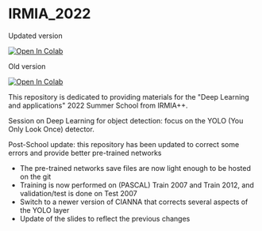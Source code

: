 # IRMIA_2022

Updated version  

[![Open In Colab](https://colab.research.google.com/assets/colab-badge.svg)](https://colab.research.google.com/github/Deyht/IRMIA_2022/blob/main/IRMIA_DL_Summer_school_2022_Object_Detection_with_YOLO_full_v3_ESPCI.ipynb)

Old version  

[![Open In Colab](https://colab.research.google.com/assets/colab-badge.svg)](https://colab.research.google.com/github/Deyht/IRMIA_2022/blob/main/IRMIA_DL_Summer_school_2022_Object_Detection_with_YOLO_full_v2.ipynb)

This repository is dedicated to providing materials for the "Deep Learning and applications" 2022 Summer School from IRMIA++.

Session on Deep Learning for object detection: focus on the YOLO (You Only Look Once) detector.

Post-School update: this repository has been updated to correct some errors and provide better pre-trained networks
- The pre-trained networks save files are now light enough to be hosted on the git
- Training is now performed on (PASCAL) Train 2007 and Train 2012, and validation/test is done on Test 2007
- Switch to a newer version of CIANNA that corrects several aspects of the YOLO layer
- Update of the slides to reflect the previous changes
